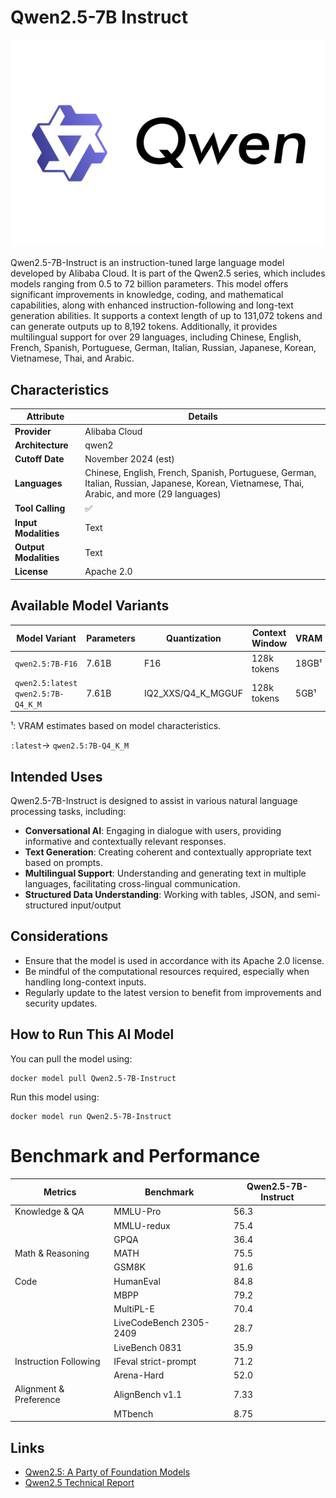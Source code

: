 
# Qwen2.5-7B Instruct

![logo](https://github.com/docker/model-cards/raw/refs/heads/main/logos/qwen-280x184-overview@2x.svg)

Qwen2.5-7B-Instruct is an instruction-tuned large language model developed by Alibaba Cloud. It is part of the Qwen2.5 series, which includes models ranging from 0.5 to 72 billion parameters. This model offers significant improvements in knowledge, coding, and mathematical capabilities, along with enhanced instruction-following and long-text generation abilities. It supports a context length of up to 131,072 tokens and can generate outputs up to 8,192 tokens. Additionally, it provides multilingual support for over 29 languages, including Chinese, English, French, Spanish, Portuguese, German, Italian, Russian, Japanese, Korean, Vietnamese, Thai, and Arabic.

## Characteristics

| Attribute             | Details            |
|---------------------- |--------------------|
| **Provider**          | Alibaba Cloud      |
| **Architecture**      | qwen2              |
| **Cutoff Date**       | November 2024 (est)|
| **Languages**         | Chinese, English, French, Spanish, Portuguese, German, Italian, Russian, Japanese, Korean, Vietnamese, Thai, Arabic, and more (29 languages) |
| **Tool Calling**      | ✅                 |
| **Input Modalities**  | Text               |
| **Output Modalities** | Text               |
| **License**           | Apache 2.0         |

## Available Model Variants

| Model Variant                        | Parameters | Quantization       | Context Window | VRAM      | Size    |                  
|--------------------------------------|------------|--------------------|----------------|-----------|---------|
| `qwen2.5:7B-F16`                     | 7.61B      | F16                | 128k tokens    | 18GB¹     | 14.2GB  | 
| `qwen2.5:latest` `qwen2.5:7B-Q4_K_M` | 7.61B      | IQ2_XXS/Q4_K_MGGUF | 128k tokens    | 5GB¹      | 4.4GB   | 

¹: VRAM estimates based on model characteristics.

`:latest`→ `qwen2.5:7B-Q4_K_M`

## Intended Uses

Qwen2.5-7B-Instruct is designed to assist in various natural language processing tasks, including:

- **Conversational AI**: Engaging in dialogue with users, providing informative and contextually relevant responses.
- **Text Generation**: Creating coherent and contextually appropriate text based on prompts.
- **Multilingual Support**: Understanding and generating text in multiple languages, facilitating cross-lingual communication.
- **Structured Data Understanding**: Working with tables, JSON, and semi-structured input/output

## Considerations

- Ensure that the model is used in accordance with its Apache 2.0 license.
- Be mindful of the computational resources required, especially when handling long-context inputs.
- Regularly update to the latest version to benefit from improvements and security updates.

## How to Run This AI Model

You can pull the model using:

```
docker model pull Qwen2.5-7B-Instruct
```

Run this model using:

```
docker model run Qwen2.5-7B-Instruct
```

# Benchmark and Performance
| Metrics                   | Benchmark                | Qwen2.5-7B-Instruct |
|---------------------------|--------------------------|---------------------|
| Knowledge & QA            | MMLU-Pro                 | 56.3                |
|                           | MMLU-redux               | 75.4                |
|                           | GPQA                     | 36.4                |
| Math & Reasoning          | MATH                     | 75.5                |
|                           | GSM8K                    | 91.6                |
| Code                      | HumanEval                | 84.8                |
|                           | MBPP                     | 79.2                |
|                           | MultiPL-E                | 70.4                |
|                           | LiveCodeBench 2305-2409  | 28.7                |
|                           | LiveBench 0831           | 35.9                |
| Instruction Following     | IFeval strict-prompt     | 71.2                |
|                           | Arena-Hard               | 52.0                |
| Alignment & Preference    | AlignBench v1.1          | 7.33                |
|                           | MTbench                  | 8.75                |

## Links

- [Qwen2.5: A Party of Foundation Models](https://qwenlm.github.io/blog/qwen2.5/)
- [Qwen2.5 Technical Report](https://arxiv.org/abs/2412.15115)
